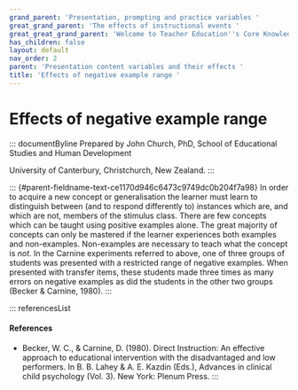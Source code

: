 ```yaml
---
grand_parent: 'Presentation, prompting and practice variables '
great_grand_parent: 'The effects of instructional events '
great_great_grand_parent: 'Welcome to Teacher Education''s Core Knowledge and Skills.'
has_children: false
layout: default
nav_order: 2
parent: 'Presentation content variables and their effects '
title: 'Effects of negative example range '
---
```

# Effects of negative example range 


::: documentByline
Prepared by John Church, PhD, School of Educational Studies and Human
Development

University of Canterbury, Christchurch, New Zealand.
:::

::: {#parent-fieldname-text-ce1170d946c6473c9749dc0b204f7a98}
In order to acquire a new concept or generalisation the learner must
learn to distinguish between (and to respond differently to) instances
which are, and which are not, members of the stimulus class. There are
few concepts which can be taught using positive examples alone. The
great majority of concepts can only be mastered if the learner
experiences both examples and non-examples. Non-examples are necessary
to teach what the concept is *not*. In the Carnine experiments referred
to above, one of three groups of students was presented with a
restricted range of negative examples. When presented with transfer
items, these students made three times as many errors on negative
examples as did the students in the other two groups (Becker & Carnine,
1980).
:::

::: referencesList
#### References

-   Becker, W. C., & Carnine, D. (1980). Direct Instruction: An
    effective approach to educational intervention with the
    disadvantaged and low performers. In B. B. Lahey & A. E. Kazdin
    (Eds.), Advances in clinical child psychology (Vol. 3). New York:
    Plenum Press.
:::
